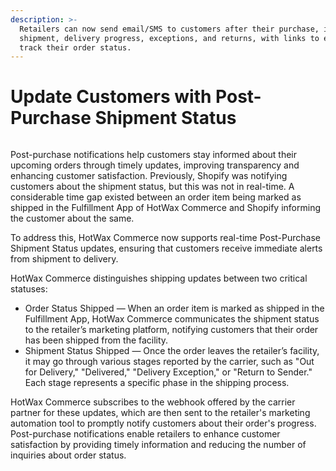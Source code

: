 ```yaml
---
description: >-
  Retailers can now send email/SMS to customers after their purchase, including
  shipment, delivery progress, exceptions, and returns, with links to easily
  track their order status.
---
```


# Update Customers with Post-Purchase Shipment Status

<figure><img src="https://www.hotwax.co/hubfs/OMS1.png" alt=""><figcaption></figcaption></figure>

Post-purchase notifications help customers stay informed about their upcoming orders through timely updates, improving transparency and enhancing customer satisfaction. Previously, Shopify was notifying customers about the shipment status, but this was not in real-time. A considerable time gap existed between an order item being marked as shipped in the Fulfillment App of HotWax Commerce and Shopify informing the customer about the same.

To address this, HotWax Commerce now supports real-time Post-Purchase Shipment Status updates, ensuring that customers receive immediate alerts from shipment to delivery.

HotWax Commerce distinguishes shipping updates between two critical statuses:

* Order Status Shipped — When an order item is marked as shipped in the Fulfillment App, HotWax Commerce communicates the shipment status to the retailer’s marketing platform, notifying customers that their order has been shipped from the facility.
* Shipment Status Shipped — Once the order leaves the retailer’s facility, it may go through various stages reported by the carrier, such as "Out for Delivery," "Delivered," "Delivery Exception," or "Return to Sender." Each stage represents a specific phase in the shipping process.

HotWax Commerce subscribes to the webhook offered by the carrier partner for these updates, which are then sent to the retailer's marketing automation tool to promptly notify customers about their order's progress.\
Post-purchase notifications enable retailers to enhance customer satisfaction by providing timely information and reducing the number of inquiries about order status.
